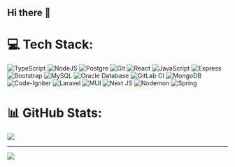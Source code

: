 ## Hi there 👋



# 💻 Tech Stack:
![TypeScript](https://img.shields.io/badge/typescript-%23007ACC.svg?style=for-the-badge&logo=typescript&logoColor=white) ![NodeJS](https://img.shields.io/badge/node.js-6DA55F?style=for-the-badge&logo=node.js&logoColor=white) ![Postgre](https://img.shields.io/badge/postgres-%23316192.svg?style=for-the-badge&logo=postgresql&logoColor=white) ![Git](https://img.shields.io/badge/git-%23F05033.svg?style=for-the-badge&logo=git&logoColor=white) ![React](https://img.shields.io/badge/react-%2320232a.svg?style=for-the-badge&logo=react&logoColor=%2361DAFB) ![JavaScript](https://img.shields.io/badge/javascript-%23323330.svg?style=for-the-badge&logo=javascript&logoColor=%23F7DF1E) ![Express](https://img.shields.io/badge/express-%23404D59.svg?style=for-the-badge&logo=express&logoColor=white)  ![Bootstrap](https://img.shields.io/badge/bootstrap-%23563D7C.svg?style=for-the-badge&logo=bootstrap&logoColor=white) ![MySQL](https://img.shields.io/badge/mysql-%2300f.svg?style=for-the-badge&logo=mysql&logoColor=white) ![Oracle Database](https://img.shields.io/badge/oracle-%23F00000.svg?style=for-the-badge&logo=oracle&logoColor=white) ![GitLab CI](https://img.shields.io/badge/gitlab%20ci-%23181717.svg?style=for-the-badge&logo=gitlab&logoColor=white) 	![MongoDB](https://img.shields.io/badge/MongoDB-%234ea94b.svg?style=for-the-badge&logo=mongodb&logoColor=white) 	![Code-Igniter](https://img.shields.io/badge/CodeIgniter-%23EF4223.svg?style=for-the-badge&logo=codeIgniter&logoColor=white) ![Laravel](https://img.shields.io/badge/laravel-%23FF2D20.svg?style=for-the-badge&logo=laravel&logoColor=white) ![MUI](https://img.shields.io/badge/MUI-%230081CB.svg?style=for-the-badge&logo=mui&logoColor=white) ![Next JS](https://img.shields.io/badge/Next-black?style=for-the-badge&logo=next.js&logoColor=white) ![Nodemon](https://img.shields.io/badge/NODEMON-%23323330.svg?style=for-the-badge&logo=nodemon&logoColor=%BBDEAD) ![Spring](https://img.shields.io/badge/spring-%236DB33F.svg?style=for-the-badge&logo=spring&logoColor=white)


# 📊 GitHub Stats:
<!--- ![](https://github-readme-stats.vercel.app/api?username=raihannady&theme=dark&hide_border=false&include_all_commits=false&count_private=false)<br/>
![](https://github-readme-streak-stats.herokuapp.com/?user=raihannady&theme=dark&hide_border=false)<br/> -->

![](https://github-readme-stats.vercel.app/api/top-langs/?username=Hafizhabiyyu777&theme=dark&hide_border=false&include_all_commits=false&count_private=true&layout=compact) 

<!--- ### 🔝 Top Contributed Repo
![](https://github-contributor-stats.vercel.app/api?username=raihannady&limit=5&theme=dark&combine_all_yearly_contributions=true) -->

---
[![](https://visitcount.itsvg.in/api?id=Hafizhabiyyu777&icon=0&color=0)](https://visitcount.itsvg.in)

<!-- Proudly created with GPRM ( https://gprm.itsvg.in ) -->

